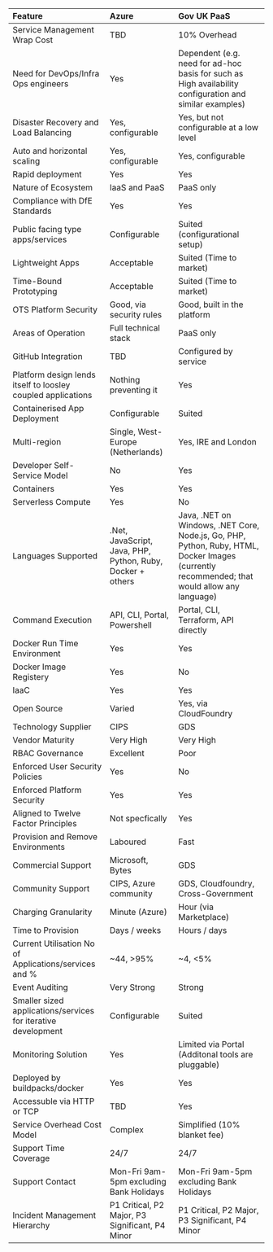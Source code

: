 | Feature  | Azure | Gov UK PaaS |
| :---         | :---         | :---         |
| Service Management Wrap Cost   | TBD | 10% Overhead    |
| Need for DevOps/Infra Ops engineers    | Yes       | Dependent (e.g. need for ad-hoc basis for such as High availability configuration and similar examples)      |
| Disaster Recovery and Load Balancing    | Yes, configurable       | Yes, but not configurable at a low level      |
| Auto and horizontal scaling    | Yes, configurable       | Yes, configurable      |
| Rapid deployment    | Yes       | Yes      |
| Nature of Ecosystem    | IaaS and PaaS       | PaaS only      |
| Compliance with DfE Standards    | Yes       | Yes      |
| Public facing type apps/services    | Configurable       | Suited (configurational setup)     |
| Lightweight Apps    | Acceptable       | Suited (Time to market)     |
| Time-Bound Prototyping    | Acceptable       | Suited (Time to market)      |
| OTS Platform Security    | Good, via security rules       | Good, built in the platform      |
| Areas of Operation    | Full technical stack       | PaaS only      |
| GitHub Integration    | TBD       | Configured by service      |
| Platform design lends itself to loosley coupled applications | Nothing preventing it       | Yes      |
| Containerised App Deployment  | Configurable       | Suited      |
| Multi-region    | Single, West-Europe (Netherlands)       | Yes, IRE and London      |
| Developer Self-Service Model    | No       | Yes      |
| Containers    | Yes       | Yes      |
| Serverless Compute    | Yes       | No      |
| Languages Supported    | .Net, JavaScript, Java, PHP, Python, Ruby, Docker + others       | Java, .NET on Windows, .NET Core, Node.js, Go, PHP, Python, Ruby, HTML, Docker Images (currently recommended; that would allow any language)      |
| Command Execution    | API, CLI, Portal, Powershell       | Portal, CLI, Terraform, API directly      |
| Docker Run Time Environment    | Yes       | Yes      |
| Docker Image Registery    | Yes       | No      |
| IaaC    | Yes       | Yes      |
| Open Source    | Varied       | Yes, via CloudFoundry      |
| Technology Supplier    | CIPS       | GDS      |
| Vendor Maturity    | Very High       | Very High      |
| RBAC Governance    | Excellent       | Poor      |
| Enforced User Security Policies    | Yes       | No      |
| Enforced Platform Security    | Yes       | Yes      |
| Aligned to Twelve Factor Principles    | Not specfically       | Yes      |
| Provision and Remove Environments    | Laboured       | Fast      |
| Commercial Support    | Microsoft, Bytes       | GDS      |
| Community Support    | CIPS, Azure community       | GDS, Cloudfoundry, Cross-Government       |
| Charging Granularity    | Minute (Azure)       | Hour (via Marketplace)      |
| Time to Provision    | Days / weeks       | Hours / days      |
| Current Utilisation No of Applications/services and %    | ~44, >95%       | ~4, <5%      |
| Event Auditing    | Very Strong       | Strong      |
| Smaller sized applications/services for iterative development    | Configurable       | Suited      |
| Monitoring Solution   | Yes       | Limited via Portal (Additonal tools are pluggable)       |
| Deployed by buildpacks/docker    | Yes       | Yes      |
| Accessuble via HTTP or TCP    | TBD       | Yes      |
| Service Overhead Cost Model    | Complex       | Simplified (10% blanket fee)      |
| Support Time Coverage    | 24/7       | 24/7      |
| Support Contact     | Mon-Fri 9am-5pm excluding Bank Holidays       | Mon-Fri 9am-5pm excluding Bank Holidays      |
| Incident Management Hierarchy    | P1 Critical, P2 Major, P3 Significant, P4 Minor        | P1 Critical, P2 Major, P3 Significant, P4 Minor       |
